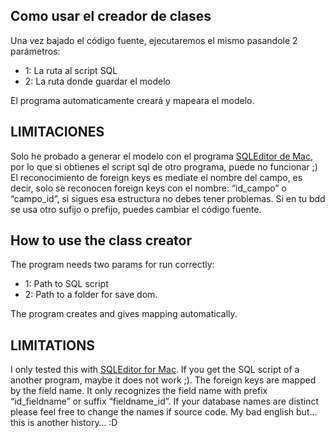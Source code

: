 ## Como usar el creador de clases

Una vez bajado el código fuente, ejecutaremos el mismo pasandole 2
parámetros:

-   1: La ruta al script SQL
-   2: La ruta donde guardar el modelo

El programa automaticamente creará y mapeara el modelo.

## LIMITACIONES

Solo he probado a generar el modelo con el programa [SQLEditor de
Mac][], por lo que si obtienes el script sql de otro programa, puede no
funcionar ;) El reconocimiento de foreign keys es mediate el nombre del
campo, es decir, solo se reconocen foreign keys con el nombre:
“id\_campo” o “campo\_id”, si sigues esa estructura no debes tener
problemas. Si en tu bdd se usa otro sufijo o prefijo, puedes cambiar el
código fuente.

## How to use the class creator

The program needs two params for run correctly:

-   1: Path to SQL script
-   2: Path to a folder for save dom.

The program creates and gives mapping automatically.

## LIMITATIONS

I only tested this with [SQLEditor for Mac][SQLEditor de Mac]. If you
get the SQL script of a another program, maybe it does not work ;). The
foreign keys are mapped by the field name. It only recognizes the field
name with prefix “id\_fieldname” or suffix “fieldname\_id”. If your
database names are distinct please feel free to change the names if
source code. My bad english but… this is another history… :D

  [SQLEditor de Mac]: http://www.malcolmhardie.com/sqleditor/
